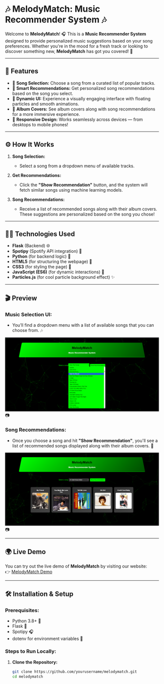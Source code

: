 # 🎶 **MelodyMatch: Music Recommender System** 🎶

Welcome to **MelodyMatch**! 🎧 This is a **Music Recommender System** designed to provide personalized music suggestions based on your song preferences. Whether you're in the mood for a fresh track or looking to discover something new, **MelodyMatch** has got you covered! 💫

---

## 🚀 **Features**

- 🎵 **Song Selection:** Choose a song from a curated list of popular tracks.
- 🤖 **Smart Recommendations:** Get personalized song recommendations based on the song you select.
- 🎨 **Dynamic UI:** Experience a visually engaging interface with floating particles and smooth animations.
- 🎤 **Album Covers:** See album covers along with song recommendations for a more immersive experience.
- 📱 **Responsive Design:** Works seamlessly across devices — from desktops to mobile phones!

---

## ⚙️ **How It Works**

1. **Song Selection:**
   - Select a song from a dropdown menu of available tracks.
   
2. **Get Recommendations:**
   - Click the **"Show Recommendation"** button, and the system will fetch similar songs using machine learning models.
   
3. **Song Recommendations:**
   - Receive a list of recommended songs along with their album covers. These suggestions are personalized based on the song you chose!

---

## 🧑‍💻 **Technologies Used**

- **Flask** (Backend) 🌐
- **Spotipy** (Spotify API integration) 🎵
- **Python** (for backend logic) 🐍
- **HTML5** (for structuring the webpage) 🧱
- **CSS3** (for styling the page) 🎨
- **JavaScript (ES6)** (for dynamic interactions) 📜
- **Particles.js** (for cool particle background effect) ✨

---

## 🎬 **Preview**

### **Music Selection UI:**

- You’ll find a dropdown menu with a list of available songs that you can choose from. 🎶

![Music UI Preview](./MusicUIPreview.png) 📷

### **Song Recommendations:**

- Once you choose a song and hit **"Show Recommendation"**, you'll see a list of recommended songs displayed along with their album covers. 🎤

![Recommendations Preview](./RecommendationsPreview.png) 📷

---

## 🌍 **Live Demo**

You can try out the live demo of **MelodyMatch** by visiting our website:  
👉 [MelodyMatch Demo](https://melodymatch.onrender.com/)

---

## 🛠️ **Installation & Setup**

### **Prerequisites:**
- Python 3.8+ 🐍
- Flask 🎒
- Spotipy 🎧
- dotenv for environment variables 🌱

### **Steps to Run Locally:**

1. **Clone the Repository:**

   ```bash
   git clone https://github.com/yourusername/melodymatch.git
   cd melodymatch
